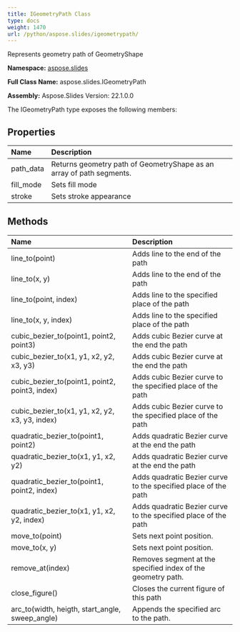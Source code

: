 ```yaml
---
title: IGeometryPath Class
type: docs
weight: 1470
url: /python/aspose.slides/igeometrypath/
---
```


Represents geometry path of GeometryShape

**Namespace:** [aspose.slides](/python/aspose.slides/)

**Full Class Name:** aspose.slides.IGeometryPath

**Assembly:**  Aspose.Slides Version: 22.1.0.0

The IGeometryPath type exposes the following members:
## **Properties**
|**Name**|**Description**|
| :- | :- |
|path_data|Returns geometry path of GeometryShape as an array of path segments.|
|fill_mode|Sets fill mode|
|stroke|Sets stroke appearance|
## **Methods**
|**Name**|**Description**|
| :- | :- |
|line_to(point)|Adds line to the end of the path|
|line_to(x, y)|Adds line to the end of the path|
|line_to(point, index)|Adds line to the specified place of the path|
|line_to(x, y, index)|Adds line to the specified place of the path|
|cubic_bezier_to(point1, point2, point3)|Adds cubic Bezier curve at the end the path|
|cubic_bezier_to(x1, y1, x2, y2, x3, y3)|Adds cubic Bezier curve at the end the path|
|cubic_bezier_to(point1, point2, point3, index)|Adds cubic Bezier curve to the specified place of the path|
|cubic_bezier_to(x1, y1, x2, y2, x3, y3, index)|Adds cubic Bezier curve to the specified place of the path|
|quadratic_bezier_to(point1, point2)|Adds quadratic Bezier curve at the end the path|
|quadratic_bezier_to(x1, y1, x2, y2)|Adds quadratic Bezier curve at the end the path|
|quadratic_bezier_to(point1, point2, index)|Adds quadratic Bezier curve to the specified place of the path|
|quadratic_bezier_to(x1, y1, x2, y2, index)|Adds quadratic Bezier curve to the specified place of the path|
|move_to(point)|Sets next point position.|
|move_to(x, y)|Sets next point position.|
|remove_at(index)|Removes segment at the specified index of the geometry path.|
|close_figure()|Closes the current figure of this path|
|arc_to(width, heigth, start_angle, sweep_angle)|Appends the specified arc to the path.|

